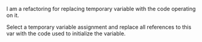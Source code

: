 I am a refactoring for replacing temporary variable with the code operating on it.

Select a temporary variable assignment and replace all references to this var with the code used to initialize the variable.